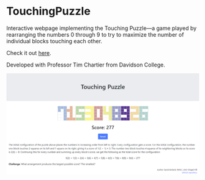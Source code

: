 # TouchingPuzzle
Interactive webpage implementing the Touching Puzzle—a game played by rearranging the numbers 0 through 9 to try to maximize the number of individual blocks touching each other.

Check it out [here](https://davidborland.github.io/TouchingPuzzle/).

Developed with Professor Tim Chartier from Davidson College.

![Screenshot](screenshot_01.png)
